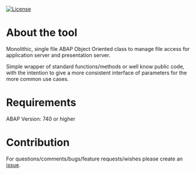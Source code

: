 [![License](https://img.shields.io/github/license/abapGit/abapGit?label=License&color=green)](LICENSE)

# About the tool

Monolithic, single file ABAP Object Oriented class to manage file access for application server and presentation server.

Simple wrapper of standard functions/methods or well know public code, with the intention to give a more consistent interface of parameters for the more common use cases.

# Requirements

ABAP Version: 740 or higher

# Contribution

For questions/comments/bugs/feature requests/wishes please create an [issue](https://github.com/JAlTad/ABAPFileManagement/issues).
